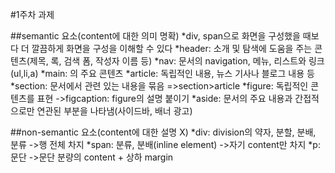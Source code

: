 #1주차 과제 

##semantic 요소(content에 대한 의미 명확)
*div, span으로 화면을 구성했을 때보다 더 깔끔하게 화면을 구성을 이해할 수 있다
*header: 소개 및 탐색에 도움을 주는 콘텐츠(제목, 록, 검색 폼, 작성자 이름 등)
*nav: 문서의 navigation, 메뉴, 리스트와 링크(ul,li,a)
*main: <body>의 주요 콘텐츠
*article: 독립적인 내용, 뉴스 기사나 블로그 내용 등
*section: 문서에서 관련 있는 내용을 묶음
=>section>article
*figure: 독립적인 콘텐츠를 표현
->figcaption: figure의 설명 붙이기
*aside: 문서의 주요 내용과 간접적으로만 연관된 부분을 나타냄(사이드바, 배너 광고)

##non-semantic 요소(content에 대한 설명 X)
*div: division의 약자, 분할, 분배, 분류
->행 전체 차지
*span: 분류, 분배(inline element)
->자기 content만 차지
*p: 문단
->문단 분량의 content + 상하 margin
